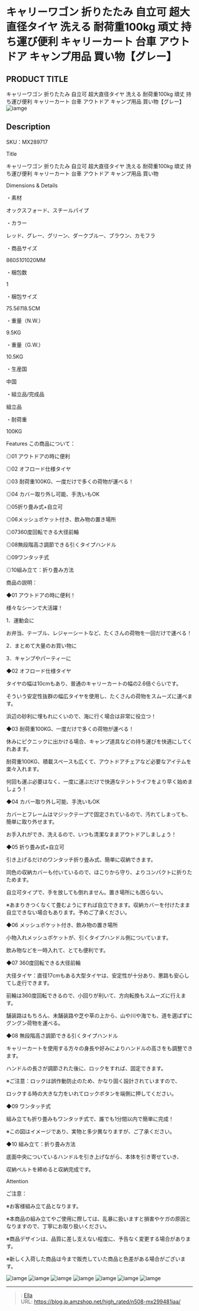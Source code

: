 # キャリーワゴン 折りたたみ 自立可 超大直径タイヤ 洗える 耐荷重100kg 頑丈 持ち運び便利 キャリーカート 台車 アウトドア キャンプ用品 買い物【グレー】


## PRODUCT TITLE 

キャリーワゴン 折りたたみ 自立可 超大直径タイヤ 洗える 耐荷重100kg 頑丈 持ち運び便利 キャリーカート 台車 アウトドア キャンプ用品 買い物【グレー】![iamge](https://b2bfiles1.gigab2b.cn/image/wkseller/304/20220215_21a9b061450af16d7fce070303be03d9.jpg)

## Description

SKU：MX289717

Title

キャリーワゴン 折りたたみ 自立可 超大直径タイヤ 洗える 耐荷重100kg 頑丈 持ち運び便利 キャリーカート 台車 アウトドア キャンプ用品 買い物

Dimensions &amp; Details



・素材

オックスフォード、スチールパイプ

・カラー

レッド、グレー、グリーン、ダークブルー、ブラウン、カモフラ

・商品サイズ

860*510*1020MM

・梱包数

1

・梱包サイズ

75.5*61*18.5CM

・重量（N.W.）

9.5KG

・重量（G.W.）

10.5KG

・生産国

中国

・組立品/完成品

組立品

・耐荷重

100KG



Features
この商品について：

◎01 アウトドアの時に便利

◎02 オフロード仕様タイヤ

◎03 耐荷重100KG、一度だけで多くの荷物が運べる！

◎04 カバー取り外し可能、手洗いもOK

◎05折り畳み式&#43;自立可

◎06メッシュポケット付き、飲み物の置き場所

◎07360度回転できる大径前輪

◎08無段階高さ調節できる引くタイプハンドル

◎09ワンタッチ式

◎10組み立て：折り畳み方法



商品の説明：

◆01 アウトドアの時に便利！

様々なシーンで大活躍！

1．運動会に

お弁当、テーブル、レジャーシートなど、たくさんの荷物を一回だけで運べる！

2．まとめて大量のお買い物に

3．キャンプやパーティーに



◆02 オフロード仕様タイヤ

タイヤの幅は10cmもあり、普通のキャリーカートの幅の2.6倍ぐらいです。

そういう安定性抜群の幅広タイヤを使用し、たくさんの荷物をスムーズに運べます。

浜辺の砂利に埋もれにくいので、海に行く場合は非常に役立つ！



◆03 耐荷重100KG、一度だけで多くの荷物が運べる！

休みにピクニックに出かける場合、キャンプ道具などの持ち運びを快適にしてくれあます。

耐荷重100KG、積載スペースも広くて、アウトドアチェアなど必要なアイテムを楽々入れます。

何回も運ぶ必要はなく、一度に運ぶだけで快適なテントライフをより早く始めましょう！



◆04 カバー取り外し可能、手洗いもOK

カバーとフレームはマジックテープで固定されているので、汚れてしまっても、簡単に取り外せます。

お手入れができ、洗えるので、いつも清潔なままアウトドアしましょう！



◆05 折り畳み式&#43;自立可

引き上げるだけのワンタッチ折り畳み式、簡単に収納できます。

同色の収納カバーも付いているので、ほこりから守り、よりコンパクトに折りたためます。

自立可タイプで、手を放しても倒れません。置き場所にも困らない。

※あまりきつくなくて畳むようにすれば自立できます。収納カバーを付けたまま自立できない場合もあります。予めご了承ください。



◆06 メッシュポケット付き、飲み物の置き場所

小物入れメッシュポケットが、引くタイプハンドル側についています。

飲み物などを一時入れて、とても便利です。



◆07 360度回転できる大径前輪

大径タイヤ：直径17cmもある大型タイヤは、安定性が十分あり、悪路も安心してし走行できます。

前輪は360度回転できるので、小回りが利いて、方向転換もスムーズに行えます。

舗装路はもちろん、未舗装路や芝や草の上から、山や川や海でも、道を選ばずにグングン荷物を運べる。



◆08 無段階高さ調節できる引くタイプハンドル

キャリーカートを使用する方々の身長や好みによりハンドルの高さをも調整できます。

ハンドルの長さが調節された後に、ロックをすれば、固定できます。

※ご注意：ロックは誤作動防止のため、かなり固く設計されていますので、

ロックする時の大きな力をいれてロックボタンを端側に押してください。



◆09 ワンタッチ式

組み立ても折り畳みもワンタッチ式で、誰でも1分間以内で簡単に完成！

※この図はイメージであり、実物と多少異なりますが、ご了承ください。



◆10 組み立て：折り畳み方法

底面中央についているハンドルを引き上げながら、本体を引き寄せていき、

収納ベルトを締めると収納完成です。





Attention



ご注意：

※お客様組み立て品となります。

※本商品の組み立てやご使用に際しては、乱暴に扱いますと損害やケガの原因となりますので、丁寧にお取り扱いください。

※商品デザインは、品質に差し支えない程度に、予告なく変更する場合があります。

※新しく入荷した商品は今まで販売していた商品と色差がある場合がございます。









![iamge](https://b2bfiles1.gigab2b.cn/image/wkseller/304/20220215_b4edeae05166c64f5b18025b62143b3c.jpg)
![iamge](https://b2bfiles1.gigab2b.cn/image/wkseller/304/20220215_c58804f99394d45c4d38447b6e99d167.jpg)
![iamge](https://b2bfiles1.gigab2b.cn/image/wkseller/304/20220215_9d9d2e4311934348d8913168ed8c18f0.jpg)
![iamge](https://b2bfiles1.gigab2b.cn/image/wkseller/304/20220215_7718a9518154d07649bfa7f51ddc7b89.jpg)
![iamge](https://b2bfiles1.gigab2b.cn/image/wkseller/304/20220215_865af8473f12cf7cbe7e4e1a5149df33.jpg)
![iamge](https://b2bfiles1.gigab2b.cn/image/wkseller/304/20220217_887a6e27d81eb8725aed975ea8d36369.jpg)
![iamge](https://b2bfiles1.gigab2b.cn/image/wkseller/304/20220217_47730880581f60c17140585c4a5d9b26.jpg)


---

> : [Ella](https://blog.jp.amzshop.net/)  
> URL: https://blog.jp.amzshop.net/high_rated/n508-mx299481iaa/  

